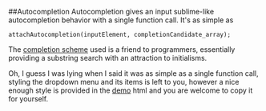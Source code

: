 ##Autocompletion
Autocompletion gives an input sublime-like autocompletion behavior with a single function call. It's as simple as
```
attachAutocompletion(inputElement, completionCandidate_array);
```
The [completion scheme](https://github.com/makoConstruct/CleverMatcher) used is a friend to programmers, essentially providing a substring search with an attraction to initialisms.

Oh, I guess I was lying when I said it was as simple as a single function call, styling the dropdown menu and its items is left to you, however a nice enough style is provided in the [demo](http://makopool.com/autocompleteDemo.html) html and you are welcome to copy it for yourself.